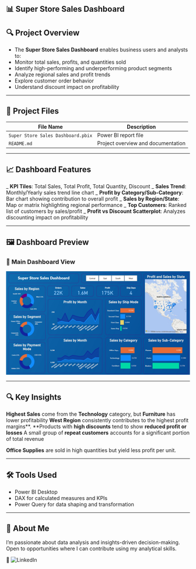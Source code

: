 ## 📊 **Super Store Sales Dashboard**

## 🔍 **Project Overview**
- The **Super Store Sales Dashboard** enables business users and analysts to:
- Monitor total sales, profits, and quantities sold
- Identify high-performing and underperforming product segments
- Analyze regional sales and profit trends
- Explore customer order behavior
- Understand discount impact on profitability

---

## 📁 **Project Files**

| **File Name**                         | **Description**                                    |
|--------------------------------------|-----------------------------------------------------
| `Super Store Sales Dashboard.pbix`   | Power BI report file            |
| `README.md`                          | Project overview and documentation                  

---

## 📈 **Dashboard Features**

_ **KPI Tiles**: Total Sales, Total Profit, Total Quantity, Discount
_ **Sales Trend**: Monthly/Yearly sales trend line chart
_ **Profit by Category/Sub-Category**: Bar chart showing contribution to overall profit
_ **Sales by Region/State**: Map or matrix highlighting regional performance
_ **Top Customers**: Ranked list of customers by sales/profit
_ **Profit vs Discount Scatterplot**: Analyzes discounting impact on profitability

---

## 🖼️ **Dashboard Preview**

### 🔹 **Main Dashboard View**

![Dashboard Preview](Dashboard%20Preview.png)

---


## 🔍 **Key Insights**

**Highest Sales** come from the **Technology** category, but **Furniture** has lower profitability
**West Region** consistently contributes to the highest profit margins**.
**Products with **high discounts** tend to show **reduced profit or losses**
A small group of **repeat customers** accounts for a significant portion of total revenue

**Office Supplies** are sold in high quantities but yield less profit per unit.

---

## 🛠 **Tools Used**

- Power BI Desktop
- DAX for calculated measures and KPIs
- Power Query for data shaping and transformation

---

## 💼 About Me
I’m passionate about data analysis and insights-driven decision-making. Open to opportunities where I can contribute using my analytical skills.

🔗 ![LinkedIn](https://img.shields.io/badge/LinkedIn-Connect-blue?style=for-the-badge&logo=linkedin)
